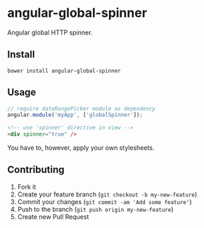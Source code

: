 angular-global-spinner
======================

Angular global HTTP spinner.

## Install

```
bower install angular-global-spinner
```

## Usage

```js
// require dateRangePicker module as dependency
angular.module('myApp', ['globalSpinner']);
```

```html
<!-- use 'spinner' directive in view -->
<div spinner="true" />
```

You have to, however, apply your own stylesheets.

## Contributing

1. Fork it
2. Create your feature branch (`git checkout -b my-new-feature`)
3. Commit your changes (`git commit -am 'Add some feature'`)
4. Push to the branch (`git push origin my-new-feature`)
5. Create new Pull Request
